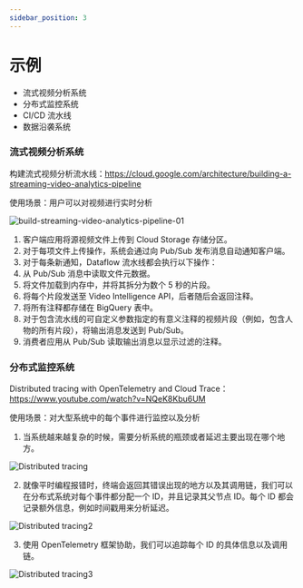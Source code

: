```yaml
---
sidebar_position: 3
---
```


# 示例

- 流式视频分析系统
- 分布式监控系统
- CI/CD 流水线
- 数据沿袭系统

### 流式视频分析系统

构建流式视频分析流水线：https://cloud.google.com/architecture/building-a-streaming-video-analytics-pipeline

使用场景：用户可以对视频进行实时分析

![build-streaming-video-analytics-pipeline-01](/img/system/build-streaming-video-analytics-pipeline-01.svg)

1. 客户端应用将源视频文件上传到 Cloud Storage 存储分区。
2. 对于每项文件上传操作，系统会通过向 Pub/Sub 发布消息自动通知客户端。
3. 对于每条新通知，Dataflow 流水线都会执行以下操作：
4. 从 Pub/Sub 消息中读取文件元数据。
5. 将文件加载到内存中，并将其拆分为数个 5 秒的片段。
6. 将每个片段发送至 Video Intelligence API，后者随后会返回注释。
7. 将所有注释都存储在 BigQuery 表中。
8. 对于包含流水线的可自定义参数指定的有意义注释的视频片段（例如，包含人物的所有片段），将输出消息发送到 Pub/Sub。
9. 消费者应用从 Pub/Sub 读取输出消息以显示过滤的注释。

### 分布式监控系统

Distributed tracing with OpenTelemetry and Cloud Trace：https://www.youtube.com/watch?v=NQeK8Kbu6UM

使用场景：对大型系统中的每个事件进行监控以及分析

1. 当系统越来越复杂的时候，需要分析系统的瓶颈或者延迟主要出现在哪个地方。

<img class="system-small-img" src="https://cdn.jsdelivr.net/gh/Interview-Science/Book/static/img/system/Distributed-tracing.png" alt="Distributed tracing" />

2. 就像平时编程报错时，终端会返回其错误出现的地方以及其调用链，我们可以在分布式系统对每个事件都分配一个 ID，并且记录其父节点 ID。每个 ID 都会记录额外信息，例如时间戳用来分析延迟。

<img class="system-small-img" src="https://cdn.jsdelivr.net/gh/Interview-Science/Book/static/img/system/Distributed-tracing2.png" alt="Distributed tracing2" />

3. 使用 OpenTelemetry 框架协助，我们可以追踪每个 ID 的具体信息以及调用链。

<img class="system-small-img" src="https://cdn.jsdelivr.net/gh/Interview-Science/Book/static/img/system/Distributed-tracing3.png" alt="Distributed tracing3" />
